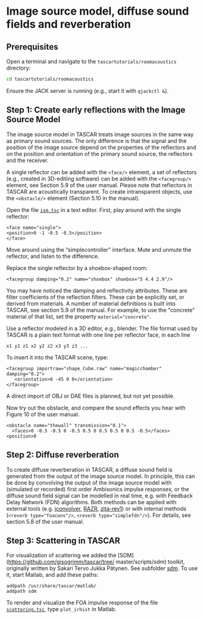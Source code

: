 # Image source model, diffuse sound fields and reverberation

## Prerequisites

Open a terminal and navigate to the `tascartutorials/roomacoustics` directory:
```bash
cd tascartutorials/roomacoustics
```

Ensure the JACK server is running (e.g., start it with `qjackctl &`).

## Step 1: Create early reflections with the Image Source Model

The image source model in TASCAR treats image sources in the same way as primary sound
sources. The only difference is that the signal and the position of the image source depend on the
properties of the reflectors and on the position and orientation of the primary sound source, the
reflectors and the receiver.

A single reflector can be added with the `<face/>` element, a set of reflectors (e.g., created in
3D-editing software) can be added with the `<facegroup/>` element, see Section 5.9 of the user
manual.
Please note that reflectors in TASCAR are acoustically transparent. To create intransparent objects,
use the `<obstacle/>` element (Section 5.10 in the manual).

Open the file [`ism.tsc`](ism.tsc) in a text editor. First, play around with the single reflector:  
```
<face name="single">
<position>0 -1 -0.5 -0.5</position>
</face>
```
Move around using the “simplecontroller” interface. Mute and unmute the reflector, and listen to the difference.

Replace the single reflector by a shoebox-shaped room:
```
<facegroup damping="0.2" name="shoebox" shoebox="5 4.4 2.9"/>
```
You may have noticed the damping and reflectivity attributes. These are filter coefficients of the reflection filters. These can be explicitly  set, or derived from materials. A number of material definitions is built into TASCAR, see section 5.9 of the manual. For example, to use the "concrete" material of that list, set the property `material="concrete"`.

Use a reflector modeled in a 3D editor, e.g., blender. The file format used by TASCAR is a
plain text format with one line per reflector face, in each line
```
x1 y1 z1 x2 y2 z2 x3 y3 z3 ...
```
To insert it into the TASCAR scene, type:
```
<facegroup importraw="shape_Cube.raw" name="magicchamber" damping="0.2">
   <orientation>0 -45 0 0</orientation>
</facegroup>
```
A direct import of OBJ or DAE files is planned, but not yet possible.

Now try out the obstacle, and compare the sound effects you hear with Figure 10 of the user
manual.
```
<obstacle name="thewall" transmission="0.1">
  <faces>0 -0.5 -0.5 0 -0.5 0.5 0 0.5 0.5 0 0.5 -0.5</faces>
<position>0
```

## Step 2: Diffuse reverberation

To create diffuse reverberation in TASCAR, a diffuse sound field is generated from the output of the
image source model. In principle, this can be done by convolving the output of the image source
model with (simulated or recorded) first order Ambisonics impulse responses, or the diffuse sound
field signal can be modelled in real time, e.g. with Feedback Delay Network (FDN) algorithms. Both
methods can be applied with external tools (e.g. [jconvolver](https://kokkinizita.linuxaudio.org/papers/aella.pdf), [RAZR](https://medi.uni-oldenburg.de/razr/), [zita-rev1](https://kokkinizita.linuxaudio.org/linuxaudio/zita-rev1-doc/quickguide.html)) or with internal
methods (`<reverb type="foaconv"/>`, `<reverb type="simplefdn"/>`). For details, see
section 5.8 of the user manual.

## Step 3: Scattering in TASCAR

For visualization of scattering we added the 
[SDM](https://github.com/gisogrimm/tascar/tree/ master/scripts/sdm) toolkit, originally written by Sakari Tervo Jukka Pätynen. See subfolder [sdm](sdm). To use it, start Matlab, and add these paths:
```
addpath /usr/share/tascar/matlab/
addpath sdm
```

To render and visualize the FOA impulse response of the file [`scattering.tsc`](scattering.tsc), type `plot_irhist` in Matlab.
